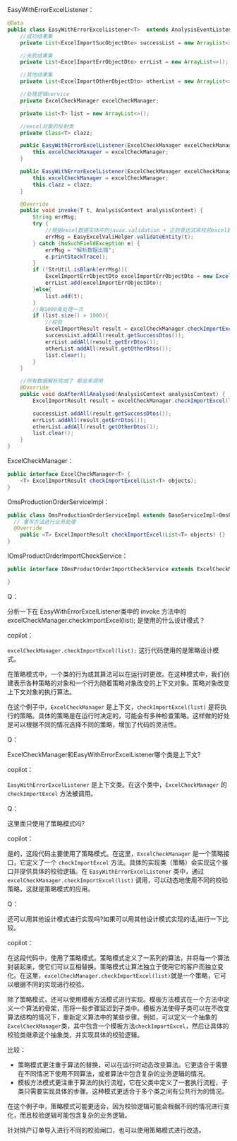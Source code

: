 



EasyWithErrorExcelListener：

~~~java
@Data
public class EasyWithErrorExcelListener<T>  extends AnalysisEventListener<T> {
    //成功结果集
    private List<ExcelImportSucObjectDto> successList = new ArrayList<>();

    //失败结果集
    private List<ExcelImportErrObjectDto> errList = new ArrayList<>();

    //其他结果集
    private List<ExcelImportOtherObjectDto> otherList = new ArrayList<>();

    //处理逻辑service
    private ExcelCheckManager excelCheckManager;

    private List<T> list = new ArrayList<>();

    //excel对象的反射类
    private Class<T> clazz;

    public EasyWithErrorExcelListener(ExcelCheckManager excelCheckManager){
        this.excelCheckManager = excelCheckManager;
    }

    public EasyWithErrorExcelListener(ExcelCheckManager excelCheckManager,Class<T> clazz){
        this.excelCheckManager = excelCheckManager;
        this.clazz = clazz;
    }

    @Override
    public void invoke(T t, AnalysisContext analysisContext) {
        String errMsg;
        try {
            //根据excel数据实体中的javax.validation + 正则表达式来校验excel数据
            errMsg = EasyExcelValiHelper.validateEntity(t);
        } catch (NoSuchFieldException e) {
            errMsg = "解析数据出错";
            e.printStackTrace();
        }
        if (!StrUtil.isBlank(errMsg)){
            ExcelImportErrObjectDto excelImportErrObjectDto = new ExcelImportErrObjectDto(t, errMsg);
            errList.add(excelImportErrObjectDto);
        }else{
            list.add(t);
        }
        //每1000条处理一次
        if (list.size() > 1000){
            //校验
            ExcelImportResult result = excelCheckManager.checkImportExcel(list);
            successList.addAll(result.getSuccessDtos());
            errList.addAll(result.getErrDtos());
            otherList.addAll(result.getOtherDtos());
            list.clear();
        }
    }

    //所有数据解析完成了 都会来调用
    @Override
    public void doAfterAllAnalysed(AnalysisContext analysisContext) {
        ExcelImportResult result = excelCheckManager.checkImportExcel(list);

        successList.addAll(result.getSuccessDtos());
        errList.addAll(result.getErrDtos());
        otherList.addAll(result.getOtherDtos());
        list.clear();
    }
}
~~~





ExcelCheckManager：

~~~java
public interface ExcelCheckManager<T> {
    <T> ExcelImportResult checkImportExcel(List<T> objects);
}
~~~



OmsProductionOrderServiceImpl：

~~~java
public class OmsProductionOrderServiceImpl extends BaseServiceImpl<OmsProductionOrder> implements IOmsProductOrderImportCheckService {
  // 重写方法进行业务处理
  @Override
    public <T> ExcelImportResult checkImportExcel(List<T> objects) {}
}
~~~



IOmsProductOrderImportCheckService：

~~~java
public interface IOmsProductOrderImportCheckService extends ExcelCheckManager<OmsProductionOrderExportVo> {

}
~~~





Q：

分析一下在 EasyWithErrorExcelListener类中的 invoke 方法中的excelCheckManager.checkImportExcel(list); 是使用的什么设计模式？

copilot：

`excelCheckManager.checkImportExcel(list);` 这行代码使用的是策略设计模式。

在策略模式中，一个类的行为或其算法可以在运行时更改。在这种模式中，我们创建表示各种策略的对象和一个行为随着策略对象改变的上下文对象。策略对象改变上下文对象的执行算法。

在这个例子中，`ExcelCheckManager` 是上下文，`checkImportExcel(list)` 是将执行的策略。具体的策略是在运行时决定的，可能会有多种检查策略。这样做的好处是可以根据不同的情况选择不同的策略，增加了代码的灵活性。



Q：

ExcelCheckManager和EasyWithErrorExcelListener哪个类是上下文?

copilot：

`EasyWithErrorExcelListener` 是上下文类。在这个类中，`ExcelCheckManager` 的 `checkImportExcel` 方法被调用。



Q：

这里面只使用了策略模式吗?

copilot：

是的，这段代码主要使用了策略模式。在这里，`ExcelCheckManager` 是一个策略接口，它定义了一个 `checkImportExcel` 方法。具体的实现类（策略）会实现这个接口并提供具体的校验逻辑。在 `EasyWithErrorExcelListener` 类中，通过 `excelCheckManager.checkImportExcel(list)` 调用，可以动态地使用不同的校验策略，这就是策略模式的应用。



Q：

还可以用其他设计模式进行实现吗?如果可以用其他设计模式实现的话,进行一下比较。

copilot：

在这段代码中，使用了策略模式。策略模式定义了一系列的算法，并将每一个算法封装起来，使它们可以互相替换。策略模式让算法独立于使用它的客户而独立变化。在这里，`excelCheckManager.checkImportExcel(list)`就是一个策略，它可以根据不同的实现进行校验。

除了策略模式，还可以使用模板方法模式进行实现。模板方法模式在一个方法中定义一个算法的骨架，而将一些步骤延迟到子类中。模板方法使得子类可以在不改变算法结构的情况下，重新定义算法中的某些步骤。例如，可以定义一个抽象的`ExcelCheckManager`类，其中包含一个模板方法`checkImportExcel`，然后让具体的校验类继承这个抽象类，并实现具体的校验逻辑。

比较：
- 策略模式更注重于算法的替换，可以在运行时动态改变算法。它更适合于需要在不同情况下使用不同算法，或者算法中包含复杂的业务逻辑的情况。
- 模板方法模式更注重于算法的执行流程，它在父类中定义了一套执行流程，子类只需要实现具体的步骤。这种模式更适合于多个类之间有公共行为的情况。

在这个例子中，策略模式可能更适合，因为校验逻辑可能会根据不同的情况进行变化，而且校验逻辑可能包含复杂的业务逻辑。







针对排产订单导入进行不同的校验闸口，也可以使用策略模式进行改造。
